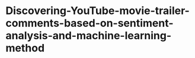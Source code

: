 # Discovering-YouTube-movie-trailer-comments-based-on-sentiment-analysis-and-machine-learning-method